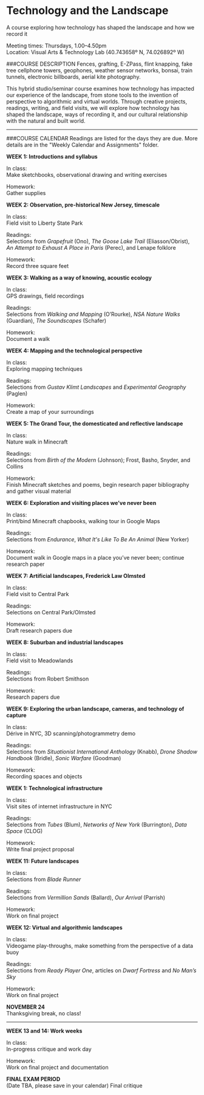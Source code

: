 # Technology and the Landscape
A course exploring how technology has shaped the landscape and how we record it 

Meeting times: Thursdays, 1.00–4.50pm  
Location: Visual Arts & Technology Lab (40.743658º N, 74.026892º W)
 
###COURSE DESCRIPTION
Fences, grafting, E-ZPass, flint knapping, fake tree cellphone towers, geophones, weather sensor networks, bonsai, train tunnels, electronic billboards, aerial kite photography.

This hybrid studio/seminar course examines how technology has impacted our experience of the landscape, from stone tools to the invention of perspective to algorithmic and virtual worlds. Through creative projects, readings, writing, and field visits, we will explore how technology has shaped the landscape, ways of recording it, and our cultural relationship with the natural and built world.

***
 
###COURSE CALENDAR
Readings are listed for the days they are due. More details are in the "Weekly Calendar and Assignments" folder.

**WEEK 1: Introductions and syllabus**  

In class: 	
Make sketchbooks, observational drawing and writing exercises

Homework: 	
Gather supplies

**WEEK 2: Observation, pre-historical New Jersey, timescale**  

In class: 	
Field visit to Liberty State Park

Readings: 	
Selections from *Grapefruit* (Ono), *The Goose Lake Trail* (Eliasson/Obrist), *An Attempt to Exhaust A Place in Paris* (Perec), and Lenape folklore

Homework: 	
Record three square feet

**WEEK 3: Walking as a way of knowing, acoustic ecology**  

In class: 	
GPS drawings, field recordings

Readings: 	
Selections from *Walking and Mapping* (O’Rourke), *NSA Nature Walks* (Guardian), *The Soundscapes* (Schafer)

Homework: 	
Document a walk

**WEEK 4: Mapping and the technological perspective**  

In class: 	
Exploring mapping techniques

Readings: 	
Selections from *Gustav Klimt Landscapes* and *Experimental Geography* (Paglen)

Homework: 	
Create a map of your surroundings

**WEEK 5: The Grand Tour, the domesticated and reflective landscape**  

In class: 	
Nature walk in Minecraft

Readings: 	
Selections from *Birth of the Modern* (Johnson); Frost, Basho, Snyder, and Collins

Homework: 	
Finish Minecraft sketches and poems, begin research paper bibliography and gather visual material

**WEEK 6: Exploration and visiting places we’ve never been**  

In class: 	
Print/bind Minecraft chapbooks, walking tour in Google Maps

Readings: 	
Selections from *Endurance*, *What It's Like To Be An Animal* (New Yorker)

Homework: 	
Document walk in Google maps in a place you’ve never been; continue research paper

**WEEK 7: Artificial landscapes, Frederick Law Olmsted**  

In class: 	
Field visit to Central Park

Readings: 	
Selections on Central Park/Olmsted

Homework: 	
Draft research papers due

**WEEK 8: Suburban and industrial landscapes**  

In class: 	
Field visit to Meadowlands

Readings: 	
Selections from Robert Smithson

Homework: 	
Research papers due

**WEEK 9: Exploring the urban landscape, cameras, and technology of capture**  

In class: 	
Dérive in NYC, 3D scanning/photogrammetry demo

Readings: 	
Selections from *Situationist International Anthology* (Knabb), *Drone Shadow Handbook* (Bridle), *Sonic Warfare* (Goodman)

Homework: 	
Recording spaces and objects

**WEEK 1: Technological infrastructure**  

In class: 	
Visit sites of internet infrastructure in NYC

Readings: 	
Selections from *Tubes* (Blum), *Networks of New York* (Burrington), *Data Space* (CLOG)

Homework: 	
Write final project proposal

**WEEK 11: Future landscapes**  

In class: 	
Selections from *Blade Runner*

Readings: 	
Selections from *Vermillion Sands* (Ballard), *Our Arrival* (Parrish)

Homework: 	
Work on final project

**WEEK 12: Virtual and algorithmic landscapes**  

In class: 	
Videogame play-throughs, make something from the perspective of a data buoy

Readings: 	
Selections from *Ready Player One*, articles on *Dwarf Fortress* and *No Man’s Sky*

Homework: 	
Work on final project

**NOVEMBER 24**  
Thanksgiving break, no class!

***

**WEEK 13 and 14: Work weeks**  

In class: 	
In-progress critique and work day

Homework: 	
Work on final project and documentation

**FINAL EXAM PERIOD**  
(Date TBA, please save in your calendar)
Final critique
